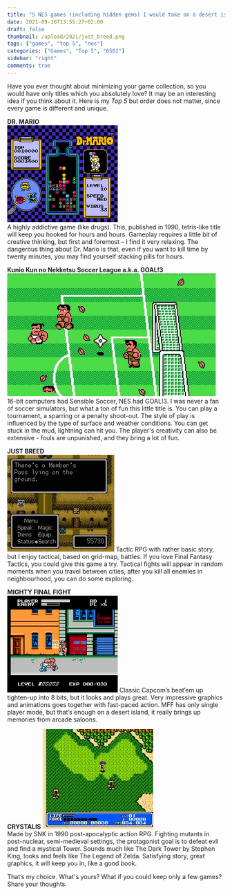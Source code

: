 ```yaml
---
title: "5 NES games (including hidden gems) I would take on a desert island"
date: 2021-09-16T13:55:27+02:00
draft: false
thumbnail: /upload/2021/just_breed.png
tags: ["games", "top 5", "nes"]
categories: ["Games", "Top 5", "6502"]
sidebar: "right"
comments: true
---
```



Have you ever thought about minimizing your game collection, so you would have only titles which you absolutely love? It may be an interesting idea if you think about it. Here is my *Top 5* but order does not matter, since every game is different and unique.  
  
**DR. MARIO**  
<img src="/upload/2021/Dr_mario_screenshot.gif" alt="Dr. Mario NES screenshot" class="post_img_center">  
A highly addictive game (like drugs). This, published in 1990, tetris-like title will keep you hooked for hours and hours. Gameplay requires a little bit of creative thinking, but first and foremost – I find it very relaxing. The dangerous thing about Dr. Mario is that, even if you want to kill time by twenty minutes, you may find yourself stacking pills for hours. 
  
**Kunio Kun no Nekketsu Soccer League a.k.a. GOAL!3**  
<img src="/upload/2021/goal3.jpg" alt="Goal 3 NES screenshot" class="post_img_center"> 
16-bit computers had Sensible Soccer, NES had GOAL!3. I was never a fan of soccer simulators, but what a ton of fun this little title is. You can play a tournament, a sparring or a penalty shoot-out. The style of play is influenced by the type of surface and weather conditions. You can get stuck in the mud, lightning can hit you. The player's creativity can also be extensive - fouls are unpunished, and they bring a lot of fun.  
  
**JUST BREED**  
<img src="/upload/2021/just_breed_intext.jpg" alt="Just Breed NES screenshot" class="post_img_center"> 
Tactic RPG with rather basic story, but I enjoy tactical, based on grid-map, battles. If you love Final Fantasy Tactics, you could give this game a try. Tactical fights will appear in random moments when you travel between cities, after you kill all enemies in neighbourhood, you can do some exploring.  
  
**MIGHTY FINAL FIGHT**  
<img src="/upload/2021/Mighty_Final_Fight_gameplay.png" alt="Mighty Final Fight NES gameplay screenshot" class="post_img_center"> 
Classic Capcom’s beat’em up tighten-up into 8 bits, but it looks and plays great. Very impressive graphics and animations goes together with fast-paced action. MFF has only single player mode, but that’s enough on a desert island, it really brings up memories from arcade saloons.  
  
**CRYSTALIS**
<img src="/upload/2021/crystalis.jpg" alt="Crystalis NES screenshot" class="post_img_center">    
Made by SNK in 1990 post-apocalyptic action RPG. Fighting mutants in post-nuclear, semi-medieval settings, the protagonist goal is to defeat evil and find a mystical Tower. Sounds much like The Dark Tower by Stephen King, looks and feels like The Legend of Zelda. Satisfying story, great graphics, it will keep you in, like a good book.  
  
That’s my choice. What's yours? What if you could keep only a few games? Share your thoughts.
